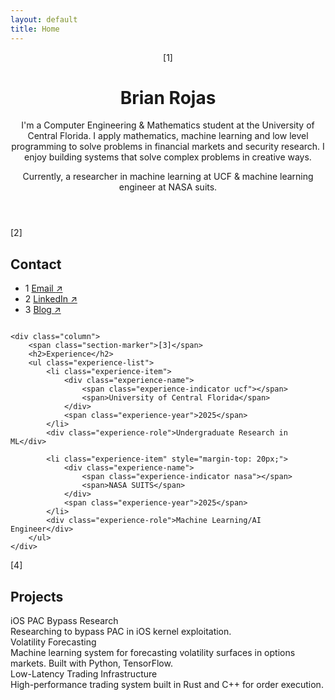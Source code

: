 ```yaml
---
layout: default
title: Home
---
```


<header class="page-header">
    <span class="page-marker">[1]</span>
    <h1>Brian Rojas</h1>
    <p class="intro">I'm a Computer Engineering & Mathematics student at the University of Central Florida. I apply mathematics, machine learning and low level programming to solve problems in financial markets and security research. I enjoy building systems that solve complex problems in creative ways.</p>
    <p class="currently">Currently, a researcher in machine learning at UCF & machine learning engineer at NASA suits.</p>
</header>

<div class="two-column">
    <div class="column">
        <span class="section-marker">[2]</span>
        <h2>Contact</h2>
        <ul class="contact-list">
            <li class="contact-item">
                <span class="item-number">1</span>
                <a href="mailto:brianroj@pm.me">Email <span class="arrow">↗</span></a>
            </li>
            <li class="contact-item">
                <span class="item-number">2</span>
                <a href="https://www.linkedin.com/in/brian-rojas-9b0b5237a" target="_blank">LinkedIn <span class="arrow">↗</span></a>
            </li>
            <li class="contact-item">
                <span class="item-number">3</span>
                <a href="/blog">Blog <span class="arrow">↗</span></a>
            </li>
        </ul>
    </div>

    <div class="column">
        <span class="section-marker">[3]</span>
        <h2>Experience</h2>
        <ul class="experience-list">
            <li class="experience-item">
                <div class="experience-name">
                    <span class="experience-indicator ucf"></span>
                    <span>University of Central Florida</span>
                </div>
                <span class="experience-year">2025</span>
            </li>
            <div class="experience-role">Undergraduate Research in ML</div>
            
            <li class="experience-item" style="margin-top: 20px;">
                <div class="experience-name">
                    <span class="experience-indicator nasa"></span>
                    <span>NASA SUITS</span>
                </div>
                <span class="experience-year">2025</span>
            </li>
            <div class="experience-role">Machine Learning/AI Engineer</div>
        </ul>
    </div>
</div>

<section class="projects-section">
    <span class="section-marker">[4]</span>
    <h2>Projects</h2>
    <div class="project-item">
        <div class="project-title">iOS PAC Bypass Research</div>
        <div class="project-description">Researching to bypass PAC in iOS kernel exploitation.</div>
    </div>
    <div class="project-item">
        <div class="project-title">Volatility Forecasting</div>
        <div class="project-description">Machine learning system for forecasting volatility surfaces in options markets. Built with Python, TensorFlow.</div>
    </div>
    <div class="project-item">
        <div class="project-title">Low-Latency Trading Infrastructure</div>
        <div class="project-description">High-performance trading system built in Rust and C++ for order execution.</div>
    </div>
</section>

